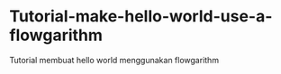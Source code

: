# Tutorial-make-hello-world-use-a-flowgarithm
Tutorial membuat hello world  menggunakan flowgarithm 
